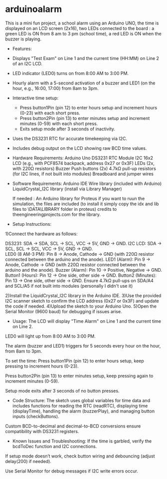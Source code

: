 # arduinoalarm
This is a mini fun project, a school alarm using an Arduino UNO, the time is displayed on an LCD screen (2x16), two LEDs connected to the board : a green LED is ON from 8 am to 3 pm (school time), a red LED is ON when the buzzer is playing.


* Features:
- Displays "Test Exam" on Line 1 and the current time (HH:MM) on Line 2 of an I2C LCD.

- LED indicator (LED0) turns on from 8:00 AM to 3:00 PM.

- Hourly alarm with a 5-second activation of a buzzer and LED1 (on the hour, e.g., 16:00, 17:00) from 8am to 3pm.

- Interactive time setup:
   - Press button1Pin (pin 12) to enter hours setup and increment hours (0-23) with each short press.
   - Press button2Pin (pin 13) to enter minutes setup and increment minutes (0-59) with each short press.
   - Exits setup mode after 3 seconds of inactivity.

- Uses the DS3231 RTC for accurate timekeeping via I2C.

- Includes debug output on the LCD showing raw BCD time values.

* Hardware Requirements:
   Arduino Uno
   DS3231 RTC Module
   I2C 16x2 LCD (e.g., with PCF8574 backpack, address 0x27 or 0x3F)
   LEDs (2x, with 220Ω resistors)
   Buzzer
   Push buttons (2x)
   4.7kΩ pull-up resistors (for I2C lines, if not built into modules)
   Breadboard and jumper wires

* Software Requirements:
  Arduino IDE
  Wire library (included with Arduino)
  LiquidCrystal_I2C library (install via Library Manager)
  
  If needed : An Arduino library for Proteus if you want to ruun the simulation, the files are included (to install it simply copy the idx and lib files to \DATA\LIBRARY folder in proteus) credits to theengineeringprojects.com for the library.

* Setup Instructions:

1)Connect the hardware as follows:
   
DS3231: SDA → SDA, SCL → SCL, VCC → 5V, GND → GND. 
I2C LCD: SDA → SCL, SCL → SCL, VCC → 5V, GND → GND.   
LED0 (8 AM-3 PM): Pin 8 → Anode, Cathode → GND (with 220Ω resistor connected between the arduino and the anode).
LED1 (Alarm): Pin 9 → Anode, Cathode → GND (with 220Ω resistor connected between the arduino and the anode).
Buzzer (Alarm): Pin 10 → Positive, Negative → GND.
Button1 (Hours): Pin 12 → One side, other side → GND.
Button2 (Minutes): Pin 13 → One side, other side → GND.
Ensure 4.7kΩ pull-ups on SDA/A4 and SCL/A5 if not built into modules (personally I didn't use it)

2)Install the LiquidCrystal_I2C library in the Arduino IDE.
3)Use the provided I2C scanner sketch to confirm the LCD address (0x27 or 0x3F) and update the code if needed.
4)Upload the sketch to your Arduino Uno.
5)Open the Serial Monitor (9600 baud) for debugging if issues arise.

* Usage:
The LCD will display "Time Alarm" on Line 1 and the current time on Line 2.

LED0 will light up from 8:00 AM to 3:00 PM.

The alarm (buzzer and LED1) triggers for 5 seconds every hour on the hour, from 8am to 3pm.

To set the time:
Press button1Pin (pin 12) to enter hours setup, keep pressing to increment hours (0-23).

Press button2Pin (pin 13) to enter minutes setup, keep pressing again to increment minutes (0-59).

Setup mode exits after 3 seconds of no button presses.

* Code Structure:
The sketch uses global variables for time data and includes functions for reading the RTC (readRTC), displaying time (displayTime), handling the alarm (buzzerPlay), and managing button inputs (checkButtons).

Custom BCD-to-decimal and decimal-to-BCD conversions ensure compatibility with DS3231 registers.

* Known Issues and Troubleshooting:
If the time is garbled, verify the bcdToDec function and I2C connections.

If setup mode doesn’t work, check button wiring and debouncing (adjust delay(200) if needed).

Use Serial Monitor for debug messages if I2C write errors occur.

